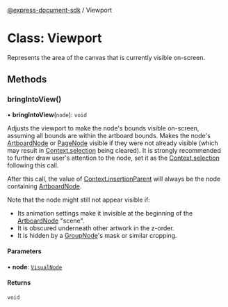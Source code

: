 [@express-document-sdk](../overview.md) / Viewport

# Class: Viewport

Represents the area of the canvas that is currently visible on-screen.

## Methods

### bringIntoView()

• **bringIntoView**(`node`): `void`

Adjusts the viewport to make the node's bounds visible on-screen, assuming all bounds are within the artboard bounds.
Makes the node's [ArtboardNode](artboard-node.md) or [PageNode](page-node.md) visible if they were not already visible
(which may result in [Context.selection](context.md#selection) being cleared). It is strongly recommended
to further draw user's attention to the node, set it as the [Context.selection](context.md#selection) following this call.

After this call, the value of [Context.insertionParent](context.md#insertionparent) will always be the node containing [ArtboardNode](artboard-node.md).

Note that the node might still not appear visible if:

- Its animation settings make it invisible at the beginning of the [ArtboardNode](artboard-node.md) "scene".
- It is obscured underneath other artwork in the z-order.
- It is hidden by a [GroupNode](group-node.md)'s mask or similar cropping.

#### Parameters

• **node**: [`VisualNode`](visual-node.md)

#### Returns

`void`
